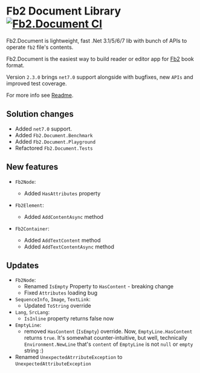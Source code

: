 # Fb2 Document Library&nbsp;[![Fb2.Document CI](https://github.com/Overrided/Fb2.Document/actions/workflows/ci_build.yml/badge.svg)](https://github.com/Overrided/Fb2.Document/actions/workflows/ci_build.yml)


Fb2.Document is lightweight, fast .Net 3.1/5/6/7 lib with bunch of APIs to operate `fb2` file's contents.

Fb2.Document is the easiest way to build reader or editor app for [Fb2](https://en.wikipedia.org/wiki/FictionBook) book format.  

Version `2.3.0` brings `net7.0` support alongside with bugfixes, new `APIs` and improved test coverage.

For more info see [Readme](https://github.com/Overrided/Fb2.Document).

## Solution changes

* Added `net7.0` support.
* Added `Fb2.Document.Benchmark`
* Added `Fb2.Document.Playground`
* Refactored `Fb2.Document.Tests`

## New features

* `Fb2Node`:
    * Added `HasAttributes` property

* `Fb2Element`:
    * Added `AddContentAsync` method

* `Fb2Container`:
    * Added `AddTextContent` method
    * Added `AddTextContentAsync` method

## Updates

* `Fb2Node`:
    * Renamed `IsEmpty` Property to `HasContent` - breaking change
    * Fixed `Attributes` loading bug
* `SequenceInfo`, `Image`, `TextLink`:
    * Updated `ToString` override
* `Lang`, `SrcLang`:
    * `IsInline` property returns false now
* `EmptyLine`:
    * removed `HasContent` (`IsEmpty`) override. Now, `EmptyLine.HasContent` returns `true`. It's somewhat counter-intuitive, but well, technically `Environment.NewLine` that's `content` of `EmptyLine` is not `null` or `empty` string :)
* Renamed `UnexpectedAtrributeException` to `UnexpectedAttributeException`